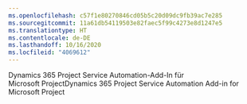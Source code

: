 ```yaml
---
ms.openlocfilehash: c57f1e80270846cd05b5c20d09dc9fb39ac7e285
ms.sourcegitcommit: 11a61db54119503e82faec5f99c4273e8d1247e5
ms.translationtype: HT
ms.contentlocale: de-DE
ms.lasthandoff: 10/16/2020
ms.locfileid: "4069612"
---
```

<span data-ttu-id="e1d54-101">Dynamics 365 Project Service Automation-Add-In für Microsoft Project</span><span class="sxs-lookup"><span data-stu-id="e1d54-101">Dynamics 365 Project Service Automation Add-in for Microsoft Project</span></span>